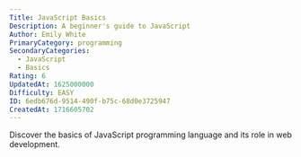 ```yaml
---
Title: JavaScript Basics
Description: A beginner's guide to JavaScript
Author: Emily White
PrimaryCategory: programming
SecondaryCategories:
  - JavaScript
  - Basics
Rating: 6
UpdatedAt: 1625000000
Difficulty: EASY
ID: 6edb676d-9514-490f-b75c-68d0e3725947
CreatedAt: 1716605702
---
```

Discover the basics of JavaScript programming language and its role in web development.
